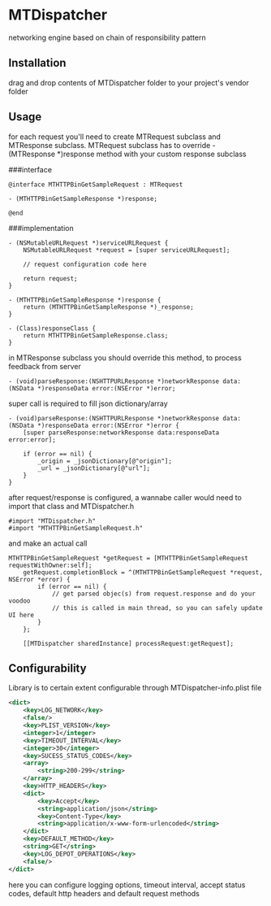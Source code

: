 # MTDispatcher
networking engine based on chain of responsibility pattern

## Installation
drag and drop contents of MTDispatcher folder to your project's vendor folder

## Usage

for each request you'll need to create MTRequest subclass and MTResponse subclass. MTRequest subclass has to override - (MTResponse *)response method
with your custom response subclass

###interface
```objc
@interface MTHTTPBinGetSampleRequest : MTRequest

- (MTHTTPBinGetSampleResponse *)response;

@end
```
###implementation
```objc
- (NSMutableURLRequest *)serviceURLRequest {
    NSMutableURLRequest *request = [super serviceURLRequest];
    
    // request configuration code here
    
    return request;
}

- (MTHTTPBinGetSampleResponse *)response {
    return (MTHTTPBinGetSampleResponse *)_response;
}

- (Class)responseClass {
    return MTHTTPBinGetSampleResponse.class;
}
```

in MTResponse subclass you should override this method, to process feedback from server

```objc
- (void)parseResponse:(NSHTTPURLResponse *)networkResponse data:(NSData *)responseData error:(NSError *)error;
```

super call is required to fill json dictionary/array

```objc
- (void)parseResponse:(NSHTTPURLResponse *)networkResponse data:(NSData *)responseData error:(NSError *)error {
    [super parseResponse:networkResponse data:responseData error:error];
    
    if (error == nil) {
        _origin = _jsonDictionary[@"origin"];
        _url = _jsonDictionary[@"url"];
    }
}
```

after request/response is configured, a wannabe caller would need to import that class and MTDispatcher.h

```objc
#import "MTDispatcher.h"
#import "MTHTTPBinGetSampleRequest.h"
```

and make an actual call

```objc
MTHTTPBinGetSampleRequest *getRequest = [MTHTTPBinGetSampleRequest requestWithOwner:self];
    getRequest.completionBlock = ^(MTHTTPBinGetSampleRequest *request, NSError *error) {
        if (error == nil) {
            // get parsed objec(s) from request.response and do your voodoo
            // this is called in main thread, so you can safely update UI here
        }
    };
    
    [[MTDispatcher sharedInstance] processRequest:getRequest];
```

## Configurability
Library is to certain extent configurable through MTDispatcher-info.plist file

```xml
<dict>
    <key>LOG_NETWORK</key>
    <false/>
    <key>PLIST_VERSION</key>
    <integer>1</integer>
    <key>TIMEOUT_INTERVAL</key>
    <integer>30</integer>
    <key>SUCESS_STATUS_CODES</key>
    <array>
        <string>200-299</string>
    </array>
    <key>HTTP_HEADERS</key>
    <dict>
        <key>Accept</key>
        <string>application/json</string>
        <key>Content-Type</key>
        <string>application/x-www-form-urlencoded</string>
    </dict>
    <key>DEFAULT_METHOD</key>
    <string>GET</string>
    <key>LOG_DEPOT_OPERATIONS</key>
    <false/>
</dict>
```

here you can configure logging options, timeout interval, accept status codes, default http headers and default request methods
